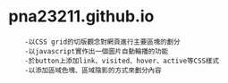 # pna23211.github.io
		-以CSS grid的切版觀念對網頁進行主要區塊的劃分
		-以javascript實作出一個圖片自動輪播的功能
		-於button上添加link、visited、hover、active等CSS樣式
		-以添加區域色塊、區域陰影的方式來劃分內容
